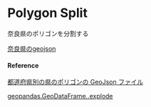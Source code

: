 Polygon Split
===============

奈良県のポリゴンを分割する

[奈良県のgeojson](https://github.com/ohwada/World_Countries/blob/main/geojson/japan_prefectures/geojson/nara.geojson)


#### Reference

[都道府県別の県のポリゴンの GeoJson ファイル](https://github.com/ohwada/World_Countries/tree/main/geojson/japan_prefectures)

[geopandas.GeoDataFrame..explode](https://geopandas.org/en/stable/docs/reference/api/geopandas.GeoDataFrame.explode.html)
